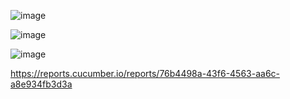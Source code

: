 ![image](https://github.com/user-attachments/assets/6c5fee2a-e0a7-41cd-a71a-e820611046b6)

![image](https://github.com/user-attachments/assets/a280e3df-4606-4f97-9c90-5024c2c85d3d)

![image](https://github.com/user-attachments/assets/85d13fb6-f3e2-48e8-8f2d-9892a5b761fc)


https://reports.cucumber.io/reports/76b4498a-43f6-4563-aa6c-a8e934fb3d3a
